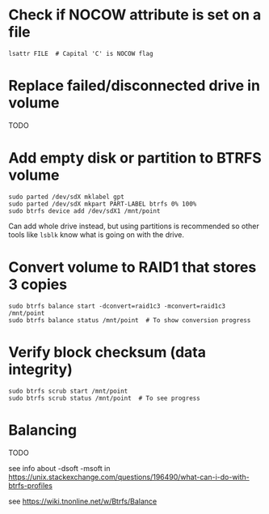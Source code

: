 # Check if NOCOW attribute is set on a file

	lsattr FILE  # Capital 'C' is NOCOW flag

# Replace failed/disconnected drive in volume

TODO

# Add empty disk or partition to BTRFS volume

	sudo parted /dev/sdX mklabel gpt
	sudo parted /dev/sdX mkpart PART-LABEL btrfs 0% 100%
	sudo btrfs device add /dev/sdX1 /mnt/point

Can add whole drive instead, but using partitions is recommended so other tools like `lsblk` know what is going on with the drive.

# Convert volume to RAID1 that stores 3 copies

	sudo btrfs balance start -dconvert=raid1c3 -mconvert=raid1c3 /mnt/point
	sudo btrfs balance status /mnt/point  # To show conversion progress

# Verify block checksum (data integrity)

	sudo btrfs scrub start /mnt/point
	sudo btrfs scrub status /mnt/point  # To see progress

# Balancing

TODO

see info about -dsoft -msoft in https://unix.stackexchange.com/questions/196490/what-can-i-do-with-btrfs-profiles

see https://wiki.tnonline.net/w/Btrfs/Balance
